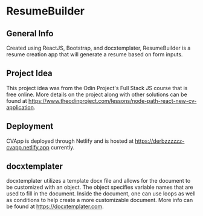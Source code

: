 # ResumeBuilder

## General Info

Created using ReactJS, Bootstrap, and docxtemplater, ResumeBuilder is a resume creation app that will generate a resume based on form inputs.

## Project Idea

This project idea was from the Odin Project's Full Stack JS course that is free online. More details on the project along with other solutions can be found at https://www.theodinproject.com/lessons/node-path-react-new-cv-application.

## Deployment

CVApp is deployed through Netlify and is hosted at https://derbzzzzzz-cvapp.netlify.app currently.

## docxtemplater

docxtemplater utilizes a template docx file and allows for the document to be customized with an object. The object specifies variable names that are used to fill in the document. Inside the document, one can use loops as well as conditions to help create a more customizable document. More info can be found at https://docxtemplater.com.